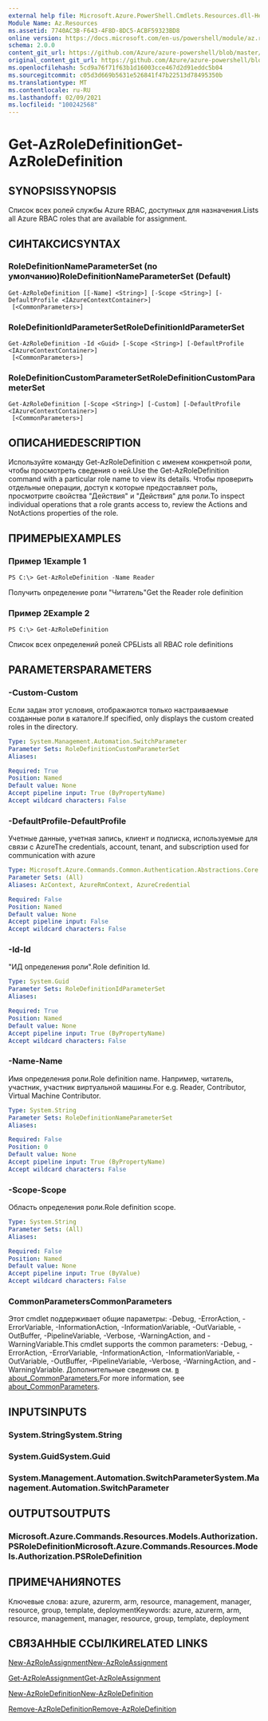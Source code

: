 ```yaml
---
external help file: Microsoft.Azure.PowerShell.Cmdlets.Resources.dll-Help.xml
Module Name: Az.Resources
ms.assetid: 7740AC3B-F643-4F8D-8DC5-ACBF59323BD8
online version: https://docs.microsoft.com/en-us/powershell/module/az.resources/get-azroledefinition
schema: 2.0.0
content_git_url: https://github.com/Azure/azure-powershell/blob/master/src/Resources/Resources/help/Get-AzRoleDefinition.md
original_content_git_url: https://github.com/Azure/azure-powershell/blob/master/src/Resources/Resources/help/Get-AzRoleDefinition.md
ms.openlocfilehash: 5cd9a76f71f63b1d16003cce467d2d91eddc5b04
ms.sourcegitcommit: c05d3d669b5631e526841f47b22513d78495350b
ms.translationtype: MT
ms.contentlocale: ru-RU
ms.lasthandoff: 02/09/2021
ms.locfileid: "100242568"
---
```

# <span data-ttu-id="f68db-101">Get-AzRoleDefinition</span><span class="sxs-lookup"><span data-stu-id="f68db-101">Get-AzRoleDefinition</span></span>

## <span data-ttu-id="f68db-102">SYNOPSIS</span><span class="sxs-lookup"><span data-stu-id="f68db-102">SYNOPSIS</span></span>
<span data-ttu-id="f68db-103">Список всех ролей службы Azure RBAC, доступных для назначения.</span><span class="sxs-lookup"><span data-stu-id="f68db-103">Lists all Azure RBAC roles that are available for assignment.</span></span>

## <span data-ttu-id="f68db-104">СИНТАКСИС</span><span class="sxs-lookup"><span data-stu-id="f68db-104">SYNTAX</span></span>

### <span data-ttu-id="f68db-105">RoleDefinitionNameParameterSet (по умолчанию)</span><span class="sxs-lookup"><span data-stu-id="f68db-105">RoleDefinitionNameParameterSet (Default)</span></span>
```
Get-AzRoleDefinition [[-Name] <String>] [-Scope <String>] [-DefaultProfile <IAzureContextContainer>]
 [<CommonParameters>]
```

### <span data-ttu-id="f68db-106">RoleDefinitionIdParameterSet</span><span class="sxs-lookup"><span data-stu-id="f68db-106">RoleDefinitionIdParameterSet</span></span>
```
Get-AzRoleDefinition -Id <Guid> [-Scope <String>] [-DefaultProfile <IAzureContextContainer>]
 [<CommonParameters>]
```

### <span data-ttu-id="f68db-107">RoleDefinitionCustomParameterSet</span><span class="sxs-lookup"><span data-stu-id="f68db-107">RoleDefinitionCustomParameterSet</span></span>
```
Get-AzRoleDefinition [-Scope <String>] [-Custom] [-DefaultProfile <IAzureContextContainer>]
 [<CommonParameters>]
```

## <span data-ttu-id="f68db-108">ОПИСАНИЕ</span><span class="sxs-lookup"><span data-stu-id="f68db-108">DESCRIPTION</span></span>
<span data-ttu-id="f68db-109">Используйте команду Get-AzRoleDefinition с именем конкретной роли, чтобы просмотреть сведения о ней.</span><span class="sxs-lookup"><span data-stu-id="f68db-109">Use the Get-AzRoleDefinition command with a particular role name to view its details.</span></span>
<span data-ttu-id="f68db-110">Чтобы проверить отдельные операции, доступ к которые предоставляет роль, просмотрите свойства "Действия" и "Действия" для роли.</span><span class="sxs-lookup"><span data-stu-id="f68db-110">To inspect individual operations that a role grants access to, review the Actions and NotActions properties of the role.</span></span>

## <span data-ttu-id="f68db-111">ПРИМЕРЫ</span><span class="sxs-lookup"><span data-stu-id="f68db-111">EXAMPLES</span></span>

### <span data-ttu-id="f68db-112">Пример 1</span><span class="sxs-lookup"><span data-stu-id="f68db-112">Example 1</span></span>
```
PS C:\> Get-AzRoleDefinition -Name Reader
```

<span data-ttu-id="f68db-113">Получить определение роли "Читатель"</span><span class="sxs-lookup"><span data-stu-id="f68db-113">Get the Reader role definition</span></span>

### <span data-ttu-id="f68db-114">Пример 2</span><span class="sxs-lookup"><span data-stu-id="f68db-114">Example 2</span></span>
```
PS C:\> Get-AzRoleDefinition
```

<span data-ttu-id="f68db-115">Список всех определений ролей СРБ</span><span class="sxs-lookup"><span data-stu-id="f68db-115">Lists all RBAC role definitions</span></span>

## <span data-ttu-id="f68db-116">PARAMETERS</span><span class="sxs-lookup"><span data-stu-id="f68db-116">PARAMETERS</span></span>

### <span data-ttu-id="f68db-117">-Custom</span><span class="sxs-lookup"><span data-stu-id="f68db-117">-Custom</span></span>
<span data-ttu-id="f68db-118">Если задан этот условия, отображаются только настраиваемые созданные роли в каталоге.</span><span class="sxs-lookup"><span data-stu-id="f68db-118">If specified, only displays the custom created roles in the directory.</span></span>

```yaml
Type: System.Management.Automation.SwitchParameter
Parameter Sets: RoleDefinitionCustomParameterSet
Aliases:

Required: True
Position: Named
Default value: None
Accept pipeline input: True (ByPropertyName)
Accept wildcard characters: False
```

### <span data-ttu-id="f68db-119">-DefaultProfile</span><span class="sxs-lookup"><span data-stu-id="f68db-119">-DefaultProfile</span></span>
<span data-ttu-id="f68db-120">Учетные данные, учетная запись, клиент и подписка, используемые для связи с Azure</span><span class="sxs-lookup"><span data-stu-id="f68db-120">The credentials, account, tenant, and subscription used for communication with azure</span></span>

```yaml
Type: Microsoft.Azure.Commands.Common.Authentication.Abstractions.Core.IAzureContextContainer
Parameter Sets: (All)
Aliases: AzContext, AzureRmContext, AzureCredential

Required: False
Position: Named
Default value: None
Accept pipeline input: False
Accept wildcard characters: False
```

### <span data-ttu-id="f68db-121">-Id</span><span class="sxs-lookup"><span data-stu-id="f68db-121">-Id</span></span>
<span data-ttu-id="f68db-122">"ИД определения роли".</span><span class="sxs-lookup"><span data-stu-id="f68db-122">Role definition Id.</span></span>

```yaml
Type: System.Guid
Parameter Sets: RoleDefinitionIdParameterSet
Aliases:

Required: True
Position: Named
Default value: None
Accept pipeline input: True (ByPropertyName)
Accept wildcard characters: False
```

### <span data-ttu-id="f68db-123">-Name</span><span class="sxs-lookup"><span data-stu-id="f68db-123">-Name</span></span>
<span data-ttu-id="f68db-124">Имя определения роли.</span><span class="sxs-lookup"><span data-stu-id="f68db-124">Role definition name.</span></span>
<span data-ttu-id="f68db-125">Например, читатель, участник, участник виртуальной машины.</span><span class="sxs-lookup"><span data-stu-id="f68db-125">For e.g. Reader, Contributor, Virtual Machine Contributor.</span></span>

```yaml
Type: System.String
Parameter Sets: RoleDefinitionNameParameterSet
Aliases:

Required: False
Position: 0
Default value: None
Accept pipeline input: True (ByPropertyName)
Accept wildcard characters: False
```

### <span data-ttu-id="f68db-126">-Scope</span><span class="sxs-lookup"><span data-stu-id="f68db-126">-Scope</span></span>
<span data-ttu-id="f68db-127">Область определения роли.</span><span class="sxs-lookup"><span data-stu-id="f68db-127">Role definition scope.</span></span>

```yaml
Type: System.String
Parameter Sets: (All)
Aliases:

Required: False
Position: Named
Default value: None
Accept pipeline input: True (ByValue)
Accept wildcard characters: False
```

### <span data-ttu-id="f68db-128">CommonParameters</span><span class="sxs-lookup"><span data-stu-id="f68db-128">CommonParameters</span></span>
<span data-ttu-id="f68db-129">Этот cmdlet поддерживает общие параметры: -Debug, -ErrorAction, -ErrorVariable, -InformationAction, -InformationVariable, -OutVariable, -OutBuffer, -PipelineVariable, -Verbose, -WarningAction, and -WarningVariable.</span><span class="sxs-lookup"><span data-stu-id="f68db-129">This cmdlet supports the common parameters: -Debug, -ErrorAction, -ErrorVariable, -InformationAction, -InformationVariable, -OutVariable, -OutBuffer, -PipelineVariable, -Verbose, -WarningAction, and -WarningVariable.</span></span> <span data-ttu-id="f68db-130">Дополнительные сведения см. [в about_CommonParameters.](http://go.microsoft.com/fwlink/?LinkID=113216)</span><span class="sxs-lookup"><span data-stu-id="f68db-130">For more information, see [about_CommonParameters](http://go.microsoft.com/fwlink/?LinkID=113216).</span></span>

## <span data-ttu-id="f68db-131">INPUTS</span><span class="sxs-lookup"><span data-stu-id="f68db-131">INPUTS</span></span>

### <span data-ttu-id="f68db-132">System.String</span><span class="sxs-lookup"><span data-stu-id="f68db-132">System.String</span></span>

### <span data-ttu-id="f68db-133">System.Guid</span><span class="sxs-lookup"><span data-stu-id="f68db-133">System.Guid</span></span>

### <span data-ttu-id="f68db-134">System.Management.Automation.SwitchParameter</span><span class="sxs-lookup"><span data-stu-id="f68db-134">System.Management.Automation.SwitchParameter</span></span>

## <span data-ttu-id="f68db-135">OUTPUTS</span><span class="sxs-lookup"><span data-stu-id="f68db-135">OUTPUTS</span></span>

### <span data-ttu-id="f68db-136">Microsoft.Azure.Commands.Resources.Models.Authorization.PSRoleDefinition</span><span class="sxs-lookup"><span data-stu-id="f68db-136">Microsoft.Azure.Commands.Resources.Models.Authorization.PSRoleDefinition</span></span>

## <span data-ttu-id="f68db-137">ПРИМЕЧАНИЯ</span><span class="sxs-lookup"><span data-stu-id="f68db-137">NOTES</span></span>
<span data-ttu-id="f68db-138">Ключевые слова: azure, azurerm, arm, resource, management, manager, resource, group, template, deployment</span><span class="sxs-lookup"><span data-stu-id="f68db-138">Keywords: azure, azurerm, arm, resource, management, manager, resource, group, template, deployment</span></span>

## <span data-ttu-id="f68db-139">СВЯЗАННЫЕ ССЫЛКИ</span><span class="sxs-lookup"><span data-stu-id="f68db-139">RELATED LINKS</span></span>

[<span data-ttu-id="f68db-140">New-AzRoleAssignment</span><span class="sxs-lookup"><span data-stu-id="f68db-140">New-AzRoleAssignment</span></span>](./New-AzRoleAssignment.md)

[<span data-ttu-id="f68db-141">Get-AzRoleAssignment</span><span class="sxs-lookup"><span data-stu-id="f68db-141">Get-AzRoleAssignment</span></span>](./Get-AzRoleAssignment.md)

[<span data-ttu-id="f68db-142">New-AzRoleDefinition</span><span class="sxs-lookup"><span data-stu-id="f68db-142">New-AzRoleDefinition</span></span>](./New-AzRoleDefinition.md)

[<span data-ttu-id="f68db-143">Remove-AzRoleDefinition</span><span class="sxs-lookup"><span data-stu-id="f68db-143">Remove-AzRoleDefinition</span></span>](./Remove-AzRoleDefinition.md)

